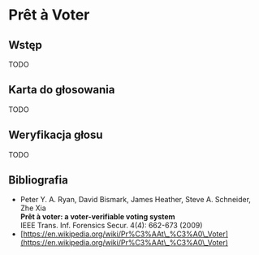 # Prêt à Voter

## Wstęp

TODO

## Karta do głosowania

TODO

## Weryfikacja głosu

TODO

## Bibliografia

* Peter Y. A. Ryan, David Bismark, James Heather, Steve A. Schneider, Zhe Xia\
  **Prêt à voter: a voter-verifiable voting system**\
  IEEE Trans. Inf. Forensics Secur. 4(4): 662-673 (2009)
* [https://en.wikipedia.org/wiki/Pr%C3%AAt\_%C3%A0\_Voter](https://en.wikipedia.org/wiki/Pr%C3%AAt\_%C3%A0\_Voter)
